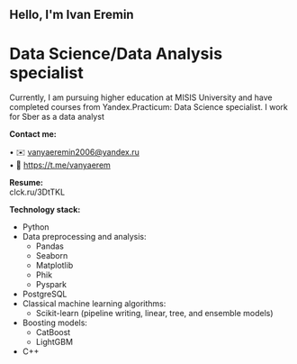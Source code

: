 ## Hello, I'm Ivan Eremin




# Data Science/Data Analysis specialist

Currently, I am pursuing higher education at MISIS University and have completed courses from Yandex.Practicum: Data Science specialist. 
I work for Sber as a data analyst

**Contact me:**

• ✉️ vanyaeremin2006@yandex.ru\
• 💬 https://t.me/vanyaerem

**Resume:**\
clck.ru/3DtTKL

**Technology stack:**

- Python
- Data preprocessing and analysis:
  - Pandas
  - Seaborn
  - Matplotlib
  - Phik
  - Pyspark
- PostgreSQL
- Classical machine learning algorithms:
  - Scikit-learn (pipeline writing, linear, tree, and ensemble models)
- Boosting models:
  - CatBoost
  - LightGBM
- C++
